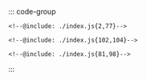 ::: code-group
```js:line-numbers [JavaScript]
<!--@include: ./index.js{2,77}-->
```

```html:line-numbers [HTML]
<!--@include: ./index.js{102,104}-->
```

```css:line-numbers [index.css]
<!--@include: ./index.js{81,98}-->
```
:::